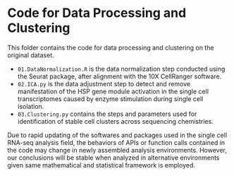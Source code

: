 # Code for Data Processing and Clustering

This folder contains the code for data processing and clustering on the original dataset.

- `01.DataNormalization.R` is the data normalization step conducted using the Seurat package, after alignment with the 10X CellRanger software.
- `02.ICA.py` is the data adjustment step to detect and remove manifestation of the HSP gene module activation in the single cell transcriptomes caused by enzyme stimulation during single cell isolation.
- `03.Clustering.py` contains the steps and parameters used for identification of stable cell clusters across sequencing chemistries.

Due to rapid updating of the softwares and packages used in the single cell RNA-seq analysis field, the behaviors of APIs or function calls contained in the code may change in newly assembled analysis environments. However, our conclusions will be stable when analyzed in alternative environments given same mathematical and statistical framework is employed.